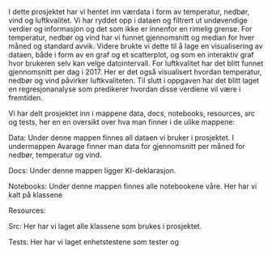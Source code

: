 I dette prosjektet har vi hentet inn værdata i form av temperatur, nedbør, vind og luftkvalitet. Vi har ryddet opp i dataen og filtrert ut undøvendige verdier og informasjon og det som ikke er innenfor en rimelig grense. For temperatur, nedbør og vind har vi funnet gjennomsnitt og median for hver måned og standard avvik. Videre brukte vi dette til å lage en visualisering av dataen, både i form av en graf og et scatterplot, og som en interaktiv graf hvor brukeren selv kan velge datointervall. For luftkvalitet har det blitt funnet gjennomsnitt per dag i 2017. Her er det også visualisert hvordan temperatur, nedbør og vind påvirker luftkvaliteten. Til slutt i oppgaven har det blitt laget en regresjonanalyse som predikerer hvordan disse verdiene vil være i fremtiden. 


Vi har delt prosjektet inn i mappene data, docs, notebooks, resources, src og tests, her en en oversikt over hva man finner i de ulike mappene:

Data: 
Under denne mappen finnes all dataen vi bruker i prosjektet. I undermappen Avarage finner man data for gjennomsnitt per måned for nedbør, temperatur og vind. 

Docs:
Under denne mappen ligger KI-deklarasjon. 

Notebooks:
Under denne mappen finnes alle notebookene våre. Her har vi kalt på klassene

Resources:


Src:
Her har vi laget alle klassene som brukes i prosjektet. 

Tests:
Her har vi laget enhetstestene som tester og 